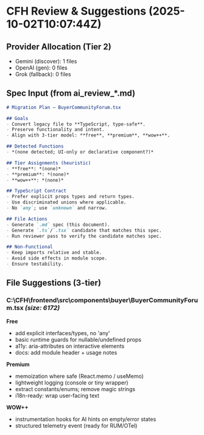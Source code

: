 # CFH Review & Suggestions (2025-10-02T10:07:44Z)

## Provider Allocation (Tier 2)

- Gemini (discover): 1 files
- OpenAI (gen): 0 files
- Grok (fallback): 0 files

## Spec Input (from ai_review_*.md)

```md
# Migration Plan — BuyerCommunityForum.tsx

## Goals
- Convert legacy file to **TypeScript, type-safe**.
- Preserve functionality and intent.
- Align with 3-tier model: **free**, **premium**, **wow++**.

## Detected Functions
- *(none detected; UI-only or declarative component?)*

## Tier Assignments (heuristic)
- **free**: *(none)*
- **premium**: *(none)*
- **wow++**: *(none)*

## TypeScript Contract
- Prefer explicit props types and return types.
- Use discriminated unions where applicable.
- No `any`; use `unknown` and narrow.

## File Actions
- Generate `.md` spec (this document).
- Generate `.ts`/`.tsx` candidate that matches this spec.
- Run reviewer pass to verify the candidate matches spec.

## Non-Functional
- Keep imports relative and stable.
- Avoid side effects in module scope.
- Ensure testability.
```

## File Suggestions (3-tier)

### C:\CFH\frontend\src\components\buyer\BuyerCommunityForum.tsx  _(size: 6172)_
**Free**
- add explicit interfaces/types, no 'any'
- basic runtime guards for nullable/undefined props
- a11y: aria-attributes on interactive elements
- docs: add module header + usage notes

**Premium**
- memoization where safe (React.memo / useMemo)
- lightweight logging (console or tiny wrapper)
- extract constants/enums; remove magic strings
- i18n-ready: wrap user-facing text

**WOW++**
- instrumentation hooks for AI hints on empty/error states
- structured telemetry event (ready for RUM/OTel)
